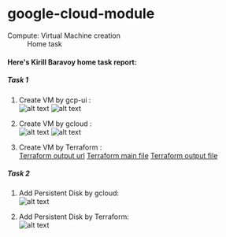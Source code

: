 # google-cloud-module


<dl>
  <dt>Compute: Virtual Machine creation</dt>
  <dd>Home task</dd>
</dl>



#### Here's Kirill Baravoy home task report:
##### Task 1
1) Create VM by gcp-ui : <br>
![alt text](https://github.com/MNT-Lab/google-cloud-module/blob/kbaravoy/Day%202/img/gcp-details.png "GCP VM detail's")
![alt text](https://github.com/MNT-Lab/google-cloud-module/blob/kbaravoy/Day%202/img/gcp-nginx.png "Hello, gcp-ui Nginx!")

2) Create VM by gcloud : <br>
![alt text](https://github.com/MNT-Lab/google-cloud-module/blob/kbaravoy/Day%202/img/gcloud-cmd.png "gcloud command")
![alt text](https://github.com/MNT-Lab/google-cloud-module/blob/kbaravoy/Day%202/img/gcloud-nginx.png "Hello, gcloud Nginx!")

3) Create VM by Terraform : <br>
[Terraform output url](https://github.com/MNT-Lab/google-cloud-module/blob/kbaravoy/Day%202/img/output-url.png "URL Output")
[Terraform main file](https://github.com/MNT-Lab/google-cloud-module/blob/kbaravoy/Day%202/main.tf "Main.tf")
[Terraform output file](https://github.com/MNT-Lab/google-cloud-module/blob/kbaravoy/Day%202/url.tf "url.tf")


##### Task 2
1) Add Persistent Disk by gcloud: <br>
![alt text](https://github.com/MNT-Lab/google-cloud-module/blob/kbaravoy/Day%202/img/gcp-add-disk.png "Add Persistent Disk by gcloud")

1) Add Persistent Disk by Terraform: <br>
![alt text](https://github.com/MNT-Lab/google-cloud-module/blob/kbaravoy/Day%202/img/gcp-disk-attached.png "Add Persistent Disk by Terraform")
